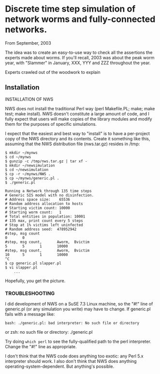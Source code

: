 # Discrete time step simulation of network worms and fully-connected networks.

From September, 2003

The idea was to create an easy-to-use way to check all the assertions
the experts made about worms. If you'll recall, 2003 was about the peak
worm year, with "Slammer" in January, XXX, YYY and ZZZ throughout the
year.

Experts crawled out of the woodwork to explain 

## Installation

INSTALLATION OF NWS

NWS does not install the traditional Perl way
(perl Makefile.PL; make; make test; make install).  NWS doesn't constitute
a large amount of code, and I fully expect that users will make copies
of the library modules and modify them for the purposes of specific
simulations.

I expect that the easiest and best way to "install" is to have a per-project
copy of the NWS directory and its contents.  Create it something like this,
assuming that the NWS distribution file (nws.tar.gz) resides in /tmp:

    $ mkdir ~/mynws
    $ cd ~/mynws
    $ gunzip -c /tmp/nws.tar.gz | tar xf -
    $ mkdir ~/newsimulation
    $ cd ~/newsimulation
    $ cp -r ~/mynws/NWS .
    $ cp ~/mynws/generic.pl .
    $ ./generic.pl 
    
    Running a Network through 135 time steps
    # Generic SIS model with no disinfection.
    # Address space size:    65536
    # Random address allocation to hosts
    # Starting victim count: 10000
    # Starting worm count:   1
    # Total entities in population: 10001
    # 135 max, print count every 5 steps
    # Stop at 1% victims left uninfected
    # Random address seed:  478952942
    #step, msg count
    0       0
    #step, msg count,       Aworm,  Bvictim
    5       5       1       10000
    #step, msg count,       Aworm,  Bvictim
    10      5       1       10000
    ^C
    $ cp generic.pl slapper.pl
    $ vi slapper.pl
    	...

Hopefully, you get the picture.

### TROUBLESHOOTING

I did development of NWS on a SuSE 7.3 Linux machine, so the "#!"
line of generic.pl (or any simulation you write) may have to change.
If generic.pl fails with a message like:

    bash: ./generic.pl: bad interpreter: No such file or directory
or
    zsh: no such file or directory: ./generic.pl

Try doing `which perl` to see the fully-qualified path to the perl
interpreter.  Change the "#!" line as appropriate.

I don't think that the NWS code does anything too exotic: any Perl 5.x
interpreter should work.  I also don't think that NWS does anything
operating-system-dependent.  But anything's possible.
